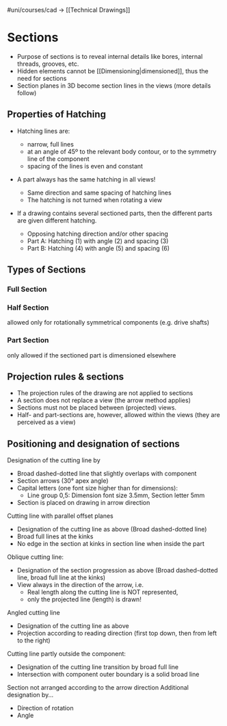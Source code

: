 #uni/courses/cad 
-> [[Technical Drawings]]
# Sections

- Purpose of sections is to reveal internal details like bores, internal threads, grooves, etc.
- Hidden elements cannot be [[Dimensioning|dimensioned]], thus the need for sections
- Section planes in 3D become section lines in the views (more details follow)

## Properties of Hatching

- Hatching lines are:
	- narrow, full lines
	- at an angle of 45º to the relevant body contour, or to the symmetry line of the component
	- spacing of the lines is even and constant

- A part always has the same hatching in all views!
	- Same direction and same spacing of hatching lines
	- The hatching is not turned when rotating a view

- If a drawing contains several sectioned parts, then the different parts are given different hatching.
	- Opposing hatching direction and/or other spacing
	- Part A: Hatching (1) with angle (2) and spacing (3)
	- Part B: Hatching (4) with angle (5) and spacing (6)

## Types of Sections

### Full Section

### Half Section

allowed only for rotationally symmetrical components (e.g. drive shafts)

### Part Section

only allowed if the sectioned part is dimensioned elsewhere

## Projection rules & sections

- The projection rules of the drawing are not applied to sections
- A section does not replace a view (the arrow method applies)
- Sections must not be placed between (projected) views.
- Half- and part-sections are, however, allowed within the views (they are perceived as a view)

## Positioning and designation of sections

Designation of the cutting line by
- Broad dashed-dotted line that slightly overlaps with component
- Section arrows (30° apex angle)
- Capital letters (one font size higher than for dimensions):
	- Line group 0,5: Dimension font size 3.5mm, Section letter 5mm
- Section is placed on drawing in arrow direction



Cutting line with parallel offset planes
- Designation of the cutting line as above (Broad dashed-dotted line)
- Broad full lines at the kinks
- No edge in the section at kinks in section line when inside the part

Oblique cutting line:
- Designation of the section progression as above (Broad dashed-dotted line, broad full line at the kinks)
- View always in the direction of the arrow, i.e.
	- Real length along the cutting line is NOT represented,
	- only the projected line (length) is drawn!

Angled cutting line
- Designation of the cutting line as above
- Projection according to reading direction (first top down, then from left to the right)

Cutting line partly outside the component:
- Designation of the cutting line transition by broad full line
- Intersection with component outer boundary is a solid broad line

Section not arranged according to the arrow direction
Additional designation by…
- Direction of rotation
- Angle
